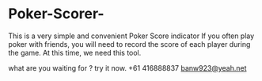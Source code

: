 # Poker-Scorer-

This is a very simple and convenient Poker Score indicator
If you often play poker with friends,  you will need to record the score of each player during the game. At this time, we need this tool.

what are you waiting for ? try it now.
+61 416888837 banw923@yeah.net
